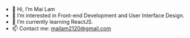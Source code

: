 - 👋 Hi, I’m Mai Lam
- 👀 I’m interested in Front-end Development and User Interface Design.
- 🌱 I’m currently learning ReactJS.
- 📫 Contact me: mailam2120@gmail.com

<!---
mailam2120/mailam2120 is a ✨ special ✨ repository because its `README.md` (this file) appears on your GitHub profile.
You can click the Preview link to take a look at your changes.
--->
